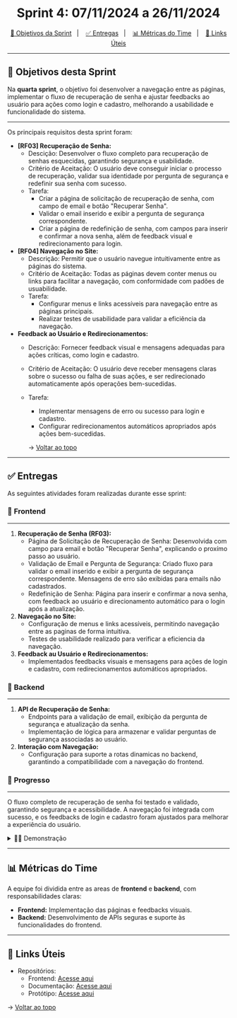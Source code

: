 <span id="topo">

<h1 align="center">Sprint 4: 07/11/2024 a 26/11/2024</h1>

<p align="center">
    <a href="#objetivos">🎯 Objetivos da Sprint</a> &nbsp |&nbsp &nbsp
    <a href="#entregas">✅ Entregas</a> &nbsp |&nbsp &nbsp
    <a href="#metricas">📊 Métricas do Time</a> &nbsp |&nbsp &nbsp
    <a href="#links">🔗 Links Úteis</a>
</p>

---
<span id="objetivos">

## 🎯 Objetivos desta Sprint
Na **quarta sprint**, o objetivo foi desenvolver a navegação entre as páginas, implementar o fluxo de recuperação de senha e ajustar feedbacks ao usuário para ações como login e cadastro, melhorando a usabilidade e funcionalidade do sistema.

---
Os principais requisitos desta sprint foram:  
- **[RF03] Recuperação de Senha:**
   - Descição: Desenvolver o fluxo completo para recuperação de senhas esquecidas, garantindo segurança e usabilidade.
   - Critério de Aceitação: O usuário deve conseguir iniciar o processo de recuperação, validar sua identidade por pergunta de segurança e redefinir sua senha com sucesso.
   - Tarefa:
        - Criar a página de solicitação de recuperação de senha, com campo de email e botão "Recuperar Senha".
        - Validar o email inserido e exibir a pergunta de segurança correspondente.
        - Criar a página de redefinição de senha, com campos para inserir e confirmar a nova senha, além de feedback visual e redirecionamento para login.
- **[RF04] Navegação no Site:**
    - Descrição: Permitir que o usuário navegue intuitivamente entre as páginas do sistema.
    - Critério de Aceitação: Todas as páginas devem conter menus ou links para facilitar a navegação, com conformidade com padões de usuabilidade.
    - Tarefa:
        - Configurar menus e links acessíveis para navegação entre as páginas principais.
        - Realizar testes de usabilidade para validar a eficiência da navegação.
- **Feedback ao Usuário e Redirecionamentos:**
    - Descrição: Fornecer feedback visual e mensagens adequadas para ações críticas, como login e cadastro.
    - Critério de Aceitação: O usuário deve receber mensagens claras sobre o sucesso ou falha de suas ações, e ser redirecionado automaticamente após operações bem-sucedidas.
    - Tarefa:
        - Implementar mensagens de erro ou sucesso para login e cadastro.
        - Configurar redirecionamentos automáticos apropriados após ações bem-sucedidas.

        → [Voltar ao topo](#topo)

---

<span id="entregas">

## ✅ Entregas
As seguintes atividades foram realizadas durante esse sprint:  

### 📌 **Frontend**
---
1. **Recuperação de Senha (RF03):**
    - Página de Solicitação de Recuperação de Senha: Desenvolvida com campo para email e botão "Recuperar Senha", explicando o proxímo passo ao usuário.
    - Validação de Email e Pergunta de Segurança: Criado fluxo para validar o email inserido e exibir a pergunta de segurança correspondente. Mensagens de erro são exibidas para emails não cadastrados.
    - Redefinição de Senha: Página para inserir e confirmar a nova senha, com feedback ao usuário e direcionamento automático para o login após a atualização.
2. **Navegação no Site:**
    - Configuração de menus e links acessíveis, permitindo navegação entre as paginas de forma intuitiva.
    - Testes de usabilidade realizado para verificar a eficiencia da navegação.
3. **Feedback au Usuário e Redirecionamentos:**
    - Implementados feedbacks visuais e mensagens para ações de login e cadastro, com redirecionamentos automáticos apropriados.


### 📌 **Backend**
---
1. **API de Recuperação de Senha:**
    - Endpoints para a validação de email, exibição da pergunta de segurança e atualização da senha.
    - Implementação de lógica para armazenar e validar perguntas de segurança associadas ao usuário.
2. **Interação com Navegação:**
    - Configuração para suporte a rotas dinamicas no backend, garantindo a compatibilidade com a navegação do frontend.

### 📌 **Progresso**
---
O fluxo completo de recuperação de senha foi testado e validado, garantindo segurança e acessibilidade. A navegação foi integrada com sucesso, e os feedbacks de login e cadastro foram ajustados para melhorar a experiência do usuário.

</div> 

<details>
   <summary>👨‍💻 Demonstração</summary>
   <div style="display: flex;margin-top: 10px;">
       <img src="../../assets/gif/FoodClubPagInicial.gif" alt="Demonstração das páginas de Cadastro" style="max-width: 400px; height: auto;">
       <br>
   </div>

   → [Voltar ao topo](#topo)
   
</details>

---

<span id="metricas">

## 📊 Métricas do Time

A equipe foi dividida entre as areas de **frontend** e **backend**, com responsabilidades claras:  
- **Frontend:** Implementação das páginas e feedbacks visuais. 
- **Backend:** Desenvolvimento de APIs seguras e suporte às funcionalidades do frontend. 

---

<span id="links">

## 🔗 Links Úteis
- Repositórios:  
  - Frontend: [Acesse aqui](https://github.com/Bruno-Pasqual/foodClub/tree/master/client)  
  - Documentação: [Acesse aqui](https://github.com/Bruno-Pasqual/foodClub)
  - Protótipo: [Acesse aqui](https://www.figma.com/design/KVKl4BrJ0W2aGKfArKYART/Esbo%C3%A7o-projeto-foodClub?node-id=320-2&t=w2j5rkH23OhnuSrM-1)

<span id="topo">

→ [Voltar ao topo](#topo)

